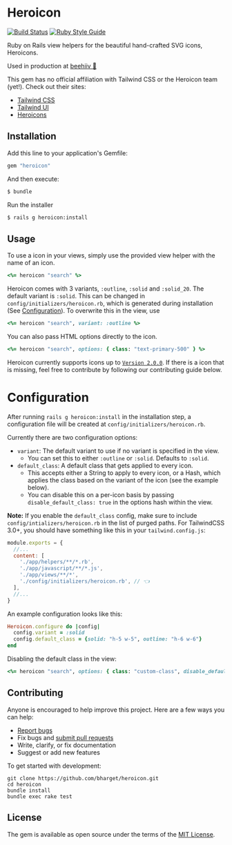 # Heroicon

[![Build Status](https://github.com/bharget/heroicon/workflows/CI/badge.svg)](https://github.com/bharget/heroicon/actions)
[![Ruby Style Guide](https://img.shields.io/badge/code_style-standard-brightgreen.svg)](https://github.com/testdouble/standard)

Ruby on Rails view helpers for the beautiful hand-crafted SVG icons, Heroicons.

Used in production at [beehiiv 🐝](https://www.beehiiv.com/?utm_source=bharget_github)

This gem has no official affiliation with Tailwind CSS or the Heroicon team (yet!). Check out their sites:

- [Tailwind CSS](https://tailwindcss.com/?utm_source=bharget_github)
- [Tailwind UI](https://tailwindui.com/?utm_source=bharget_github)
- [Heroicons](https://heroicons.com/?utm_source=bharget_github)

## Installation

Add this line to your application's Gemfile:

```ruby
gem "heroicon"
```

And then execute:

```bash
$ bundle
```

Run the installer

```bash
$ rails g heroicon:install
```

## Usage

To use a icon in your views, simply use the provided view helper with the name of an icon.

```rb
<%= heroicon "search" %>
```

Heroicon comes with 3 variants, `:outline`, `:solid` and `:solid_20`. The default variant is `:solid`. This can be changed in `config/initializers/heroicon.rb`, which is generated during installation (See [Configuration](#configuration)). To overwrite this in the view, use

```rb
<%= heroicon "search", variant: :outline %>
```

You can also pass HTML options directly to the icon.

```rb
<%= heroicon "search", options: { class: "text-primary-500" } %>
```

Heroicon currently supports icons up to [`Version 2.0.0`](https://github.com/tailwindlabs/heroicons/releases/tag/v2.0.0). If there is a icon that is missing, feel free to contribute by following our contributing guide below.

# Configuration

After running `rails g heroicon:install` in the installation step, a configuration file will be created at `config/initializers/heroicon.rb`.

Currently there are two configuration options:

- `variant`: The default variant to use if no variant is specified in the view.
  - You can set this to either `:outline` or `:solid`. Defaults to `:solid`.
- `default_class`: A default class that gets applied to every icon.
  - This accepts either a String to apply to every icon, or a Hash, which applies the class based on the variant of the icon (see the example below).
  - You can disable this on a per-icon basis by passing `disable_default_class: true` in the options hash within the view.

**Note:** If you enable the `default_class` config, make sure to include `config/intializers/heroicon.rb` in the list of purged paths. For TailwindCSS 3.0+, you should have something like this in your `tailwind.config.js`:

```js
module.exports = {
  //...
  content: [
    './app/helpers/**/*.rb',
    './app/javascript/**/*.js',
    './app/views/**/*',
    './config/initializers/heroicon.rb', // 👈
  ],
  //...
}
```

An example configuration looks like this:

```ruby
Heroicon.configure do |config|
  config.variant = :solid
  config.default_class = {solid: "h-5 w-5", outline: "h-6 w-6"}
end
```

Disabling the default class in the view:

```rb
<%= heroicon "search", options: { class: "custom-class", disable_default_class: true } %>
```

## Contributing

Anyone is encouraged to help improve this project. Here are a few ways you can help:

- [Report bugs](https://github.com/bharget/heroicon/issues)
- Fix bugs and [submit pull requests](https://github.com/bharget/heroicon/pulls)
- Write, clarify, or fix documentation
- Suggest or add new features

To get started with development:

```
git clone https://github.com/bharget/heroicon.git
cd heroicon
bundle install
bundle exec rake test
```

## License

The gem is available as open source under the terms of the [MIT License](https://opensource.org/licenses/MIT).
